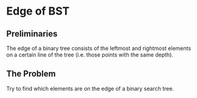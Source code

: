 # Edge of BST

## Preliminaries

The edge of a binary tree consists of the leftmost and rightmost elements on a certain line of the tree (i.e. those points with the same depth).

## The Problem

Try to find which elements are on the edge of a binary search tree.